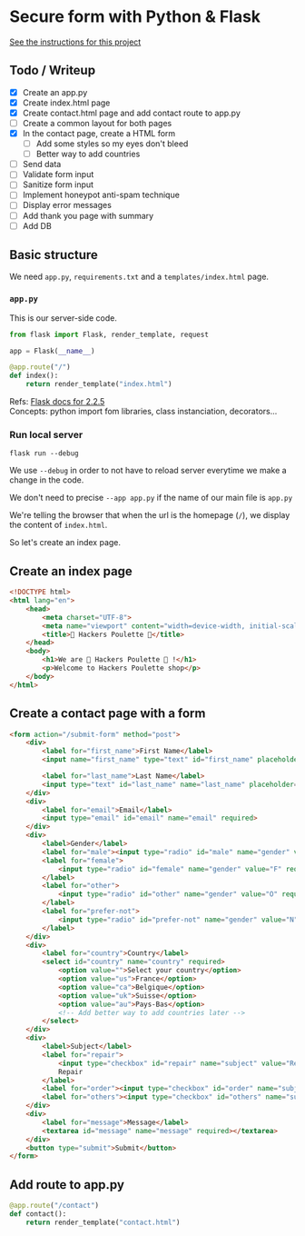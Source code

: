 # Secure form with Python & Flask

[See the instructions for this project](./project_instructions.md)

## Todo / Writeup

+ [x] Create an app.py
+ [x] Create index.html page
+ [x] Create contact.html page and add contact route to app.py
+ [ ] Create a common layout for both pages
+ [x] In the contact page, create a HTML form
    + [ ] Add some styles so my eyes don't bleed
    + [ ] Better way to add countries
+ [ ] Send data 
+ [ ] Validate form input
+ [ ] Sanitize form input
+ [ ] Implement honeypot anti-spam technique
+ [ ] Display error messages
+ [ ] Add thank you page with summary
+ [ ] Add DB

## Basic structure

We need `app.py`, `requirements.txt` and a `templates/index.html` page.

### `app.py`
This is our server-side code.  

```python
from flask import Flask, render_template, request

app = Flask(__name__)

@app.route("/")
def index():
    return render_template("index.html")
```

Refs: [Flask docs for 2.2.5](https://flask.palletsprojects.com/en/2.2.x/)  
Concepts: python import fom libraries, class instanciation, decorators...

### Run local server 

```
flask run --debug 
```

We use `--debug` in order to not have to reload server everytime we make a change in the code.

We don't need to precise `--app app.py` if the name of our main file is `app.py`

We're telling the browser that when the url is the homepage (`/`), we display the content of `index.html`.

So let's create an index page.

## Create an index page

```html
<!DOCTYPE html>
<html lang="en">
    <head>
        <meta charset="UTF-8">
        <meta name="viewport" content="width=device-width, initial-scale=1.0">
        <title>🐔 Hackers Poulette 🐔</title>
    </head>
    <body>
        <h1>We are 🐔 Hackers Poulette 🐔 !</h1>
        <p>Welcome to Hackers Poulette shop</p>
    </body>
</html>
```

## Create a contact page with a form

```html
<form action="/submit-form" method="post">
    <div>
        <label for="first_name">First Name</label>         
        <input name="first_name" type="text" id="first_name" placeholder="First Name" required>

        <label for="last_name">Last Name</label>
        <input type="text" id="last_name" name="last_name" placeholder="Last Name" required>
    </div>
    <div>
        <label for="email">Email</label>
        <input type="email" id="email" name="email" required>
    </div>
    <div>
        <label>Gender</label>
        <label for="male"><input type="radio" id="male" name="gender" value="M" required> Male</label>
        <label for="female">
            <input type="radio" id="female" name="gender" value="F" required> Female
        </label>
        <label for="other">
            <input type="radio" id="other" name="gender" value="O" required> Other
        </label>
        <label for="prefer-not">
            <input type="radio" id="prefer-not" name="gender" value="N" required> Prefer not to say
        </label>
    </div>
    <div>
        <label for="country">Country</label>
        <select id="country" name="country" required>
            <option value="">Select your country</option>
            <option value="us">France</option>
            <option value="ca">Belgique</option>
            <option value="uk">Suisse</option>
            <option value="au">Pays-Bas</option>
            <!-- Add better way to add countries later -->
        </select>
    </div>
    <div>
        <label>Subject</label>
        <label for="repair">
            <input type="checkbox" id="repair" name="subject" value="Repair">
            Repair
        </label>
        <label for="order"><input type="checkbox" id="order" name="subject" value="Order"> Order</label>
        <label for="others"><input type="checkbox" id="others" name="subject" value="Others" checked> Others</label>
    </div>
    <div>
        <label for="message">Message</label>
        <textarea id="message" name="message" required></textarea>
    </div>
    <button type="submit">Submit</button>
</form>
```

## Add route to app.py
```python
@app.route("/contact")
def contact():
    return render_template("contact.html")
```